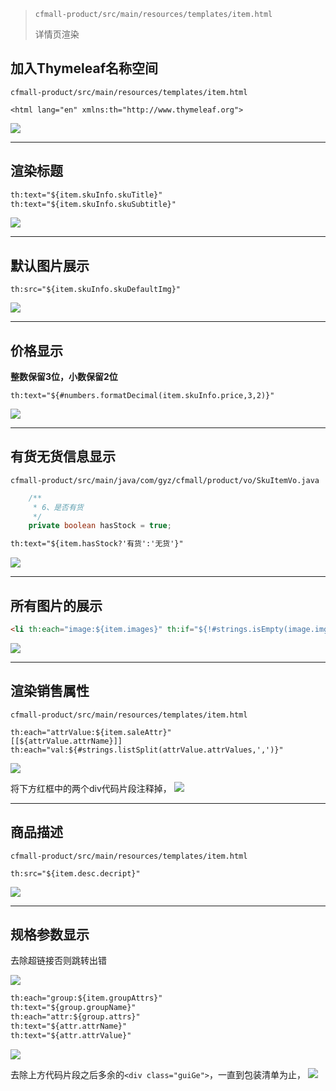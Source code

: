 
> `cfmall-product/src/main/resources/templates/item.html`
>
> 详情页渲染

## 加入Thymeleaf名称空间

`cfmall-product/src/main/resources/templates/item.html`

```
<html lang="en" xmlns:th="http://www.thymeleaf.org">
```

![](https://cfmall-hello.oss-cn-beijing.aliyuncs.com/images/202304/202304031800106.png#id=XxzL0&originHeight=112&originWidth=680&originalType=binary&ratio=1&rotation=0&showTitle=false&status=done&style=none&title=#id=aUS3P&originHeight=112&originWidth=680&originalType=binary&ratio=1&rotation=0&showTitle=false&status=done&style=none&title=)

---

## 渲染标题

```html
th:text="${item.skuInfo.skuTitle}"
th:text="${item.skuInfo.skuSubtitle}"
```

![](https://cfmall-hello.oss-cn-beijing.aliyuncs.com/images/202304/202304031801303.png#id=oKT1z&originHeight=878&originWidth=1920&originalType=binary&ratio=1&rotation=0&showTitle=false&status=done&style=none&title=#id=lGD5K&originHeight=878&originWidth=1920&originalType=binary&ratio=1&rotation=0&showTitle=false&status=done&style=none&title=)

---

## 默认图片展示

```
th:src="${item.skuInfo.skuDefaultImg}"
```

![](https://cfmall-hello.oss-cn-beijing.aliyuncs.com/img/202304/image-20230405232959351.png#id=IELtV&originHeight=331&originWidth=986&originalType=binary&ratio=1&rotation=0&showTitle=false&status=done&style=none&title=#id=P5Nzg&originHeight=331&originWidth=986&originalType=binary&ratio=1&rotation=0&showTitle=false&status=done&style=none&title=)

---

## 价格显示

**整数保留3位，小数保留2位**

```
th:text="${#numbers.formatDecimal(item.skuInfo.price,3,2)}"
```

![](https://cfmall-hello.oss-cn-beijing.aliyuncs.com/images/202304/202304031805476.png#id=ZUPHW&originHeight=489&originWidth=967&originalType=binary&ratio=1&rotation=0&showTitle=false&status=done&style=none&title=#id=S9gDR&originHeight=489&originWidth=967&originalType=binary&ratio=1&rotation=0&showTitle=false&status=done&style=none&title=)

---

## 有货无货信息显示

`cfmall-product/src/main/java/com/gyz/cfmall/product/vo/SkuItemVo.java`

```java
    /**
     * 6、是否有货
     */
    private boolean hasStock = true;
```

```html
th:text="${item.hasStock?'有货':'无货'}"
```

![](https://cfmall-hello.oss-cn-beijing.aliyuncs.com/images/202304/202304031810974.png#id=Kgeic&originHeight=261&originWidth=910&originalType=binary&ratio=1&rotation=0&showTitle=false&status=done&style=none&title=#id=NQDWz&originHeight=261&originWidth=910&originalType=binary&ratio=1&rotation=0&showTitle=false&status=done&style=none&title=)

---

## 所有图片的展示

```html
<li th:each="image:${item.images}" th:if="${!#strings.isEmpty(image.imgUrl)}"><img th:src="${image.imgUrl}"/></li>
```

![](https://cfmall-hello.oss-cn-beijing.aliyuncs.com/images/202304/202304031808621.png#id=jQDDC&originHeight=158&originWidth=1276&originalType=binary&ratio=1&rotation=0&showTitle=false&status=done&style=none&title=#id=p6Alv&originHeight=158&originWidth=1276&originalType=binary&ratio=1&rotation=0&showTitle=false&status=done&style=none&title=)

---

## 渲染销售属性

`cfmall-product/src/main/resources/templates/item.html`

```
th:each="attrValue:${item.saleAttr}"
[[${attrValue.attrName}]]
th:each="val:${#strings.listSplit(attrValue.attrValues,',')}"
```

![](https://cfmall-hello.oss-cn-beijing.aliyuncs.com/images/202304/202304031811450.png#id=FACqo&originHeight=288&originWidth=718&originalType=binary&ratio=1&rotation=0&showTitle=false&status=done&style=none&title=#id=XjWol&originHeight=288&originWidth=718&originalType=binary&ratio=1&rotation=0&showTitle=false&status=done&style=none&title=)

将下方红框中的两个div代码片段注释掉，
![](https://cfmall-hello.oss-cn-beijing.aliyuncs.com/img/202312/605ba5c77fe91000600e572eaeb842ec.png#id=V5lFU&originHeight=749&originWidth=1153&originalType=binary&ratio=1&rotation=0&showTitle=false&status=done&style=none&title=)

---

## 商品描述

`cfmall-product/src/main/resources/templates/item.html`

```
th:src="${item.desc.decript}"
```

![](https://cfmall-hello.oss-cn-beijing.aliyuncs.com/images/202304/202304031812517.png#id=dEima&originHeight=269&originWidth=509&originalType=binary&ratio=1&rotation=0&showTitle=false&status=done&style=none&title=#id=cbhBF&originHeight=269&originWidth=509&originalType=binary&ratio=1&rotation=0&showTitle=false&status=done&style=none&title=)

---

## 规格参数显示

去除超链接否则跳转出错

![](https://cfmall-hello.oss-cn-beijing.aliyuncs.com/images/202304/202304031813938.png#id=D7eSS&originHeight=261&originWidth=610&originalType=binary&ratio=1&rotation=0&showTitle=false&status=done&style=none&title=#id=PxjlD&originHeight=261&originWidth=610&originalType=binary&ratio=1&rotation=0&showTitle=false&status=done&style=none&title=)

```html
th:each="group:${item.groupAttrs}"
th:text="${group.groupName}"
th:each="attr:${group.attrs}"
th:text="${attr.attrName}"
th:text="${attr.attrValue}"
```

![](https://cfmall-hello.oss-cn-beijing.aliyuncs.com/images/202304/202304031814858.png#id=x7nAr&originHeight=402&originWidth=753&originalType=binary&ratio=1&rotation=0&showTitle=false&status=done&style=none&title=#id=nT92w&originHeight=402&originWidth=753&originalType=binary&ratio=1&rotation=0&showTitle=false&status=done&style=none&title=)

去除上方代码片段之后多余的`<div class="guiGe">`，一直到包装清单为止，
![](https://cfmall-hello.oss-cn-beijing.aliyuncs.com/img/202312/478b68df0adc9ff75ef6574890d7d093.png#id=Tug3h&originHeight=552&originWidth=1261&originalType=binary&ratio=1&rotation=0&showTitle=false&status=done&style=none&title=)


